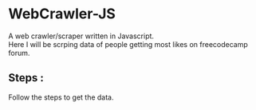 # WebCrawler-JS

A web crawler/scraper written in Javascript.<br/>
Here I will be scrping data of people getting most likes on freecodecamp forum.

## Steps :
Follow the steps to get the data.
